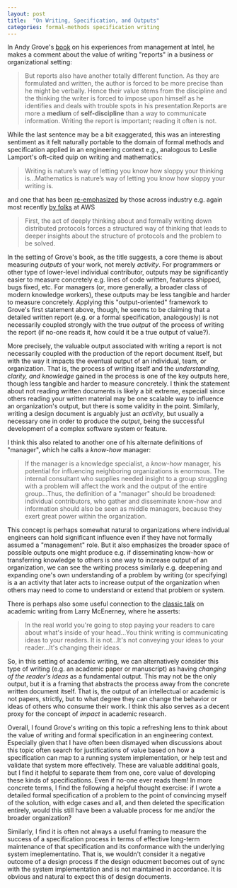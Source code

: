 ```yaml
---
layout: post
title:  "On Writing, Specification, and Outputs"
categories: formal-methods specification writing
---
```


In Andy Grove's [book](https://www.goodreads.com/book/show/324750.High_Output_Management) on his experiences from management at Intel, he makes a comment about the value of writing "reports" in a business or organizational setting:

<!-- pg. 48 -->

> But reports also have another totally different function. As they are formulated and written, the author is forced to be more precise than he might be verbally. Hence their value stems from the discipline and the thinking the writer is forced to impose upon himself as he identifies and deals with trouble spots in his presentation.Reports are more a **medium** of **self-discipline** than a way to communicate information. Writing the report is important; reading it often is not.

While the last sentence may be a bit exaggerated, this was an interesting sentiment as it felt naturally portable to the domain of formal methods and specification applied in an engineering context e.g., analogous to Leslie Lamport's oft-cited quip on writing and mathematics:

> Writing is nature’s way of letting you know how sloppy your thinking is...Mathematics is nature’s way of letting you know how sloppy your writing is.

and one that has been [re-emphasized](https://www.youtube.com/watch?v=pnfrWPFWbAA) by those across industry e.g. again most recently [by folks](https://cacm.acm.org/practice/systems-correctness-practices-at-amazon-web-services/) at AWS

> First, the act of deeply thinking about and formally writing down distributed protocols forces a structured way of thinking that leads to deeper insights about the structure of protocols and the problem to be solved.

In the setting of Grove's book, as the title suggests, a core theme is about measuring *outputs* of your work, not merely *activity*. For programmers or other type of lower-level individual contributor, outputs may be significantly easier to measure concretely e.g. lines of code written, features shipped, bugs fixed, etc. For managers (or, more generally, a broader class of modern knowledge workers), these outputs may be less tangible and harder to measure concretely. Applying this "output-oriented" framework to Grove's first statement above, though, he seems to be claiming that a detailed written report (e.g. or a formal specification, analogously) is not necessarily coupled strongly with the true *output* of the process of writing the report (if no-one reads it, how could it be a true output of value?). 

More precisely, the valuable output associated with writing a report is not necessarily coupled with the production of the report document itself, but with the way it impacts the eventual output of an individual, team, or organization. That is, the process of writing itself and the *understanding, clarity, and knowledge* gained in the process is one of the key outputs here, though less tangible and harder to measure concretely. I think the statement about not reading written documents is likely a bit extreme, especiall since others reading your written material may be one scalable way to influence an organization's output, but there is some validity in the point. Similarly, writing a design document is arguably just an *activity*, but usually a necessary one in order to produce the *output*, being the successful development of a complex software system or feature.

I think this also related to another one of his alternate definitions of "manager", which he calls a *know-how* manager:

<!-- page 40 -->
> If the manager is a knowledge specialist, a *know-how* manager, his potential for influencing neighboring organizations is enormous. The internal consultant who supplies needed insight to a group struggling with a problem will affect the work and the output of the entire group...Thus, the definition of a "manager" should be broadened: individual contributors, who gather and disseminate know-how and information should also be seen as middle managers, because they exert great power within the organization.

This concept is perhaps somewhat natural to organizations where individual engineers can hold significant influence even if they have not formally assumed a "management" role. But it also emphasizes the broader space of possible outputs one might produce e.g. if disseminating know-how or transferring knowledge to others is one way to increase output of an organization, we can see the writing process similarly e.g. deepening and expanding one's own understanding of a problem by writing (or specifying) is a an activity that later acts to increase output of the organization when others may need to come to understand or extend that problem or system.

There is perhaps also some useful connection to the [classic talk](https://youtu.be/vtIzMaLkCaM?feature=shared&t=1288) on academic writing from Larry McEnerney, where he asserts:

> In the real world you're going to stop paying your readers to care about what's inside of your head...You think writing is communicating ideas to your readers. It is not...It's not conveying your ideas to your reader...It's changing their ideas.

So, in this setting of academic writing, we can alternatively consider this type of writing (e.g. an academic paper or manuscript) as having *changing of the reader's ideas* as a fundamental output. This may not be the only output, but it is a framing that abstracts the process away from the concrete written document itself. That is, the output of an intellectual or academic is not papers, strictly, but to what degree they can change the behavior or ideas of others who consume their work. I think this also serves as a decent proxy for the concept of *impact* in academic research.


Overall, I found Grove's writing on this topic a refreshing lens to think about the value of writing and formal specification in an engineering context. Especially given that I have often been dismayed when discussions about this topic often search for justifications of value based on how a specification can map to a running system implementation, or help test and validate that system more effectively. These are valuable additinal goals, but I find it helpful to separate them from one, core value of developing these kinds of specifications. Even if no-one ever reads them! In more concrete terms, I find the following a helpful thought exercise: if I wrote a detailed formal specification of a problem to the point of convincing myself of the solution, with edge cases and all, and then deleted the specification entirely, would this still have been a valuable process for me and/or the broader organization?

Similarly, I find it is often not always a useful framing to measure the success of a specification process in terms of effective long-term maintenance of that specification and its conformance with the underlying system imeplementatino. That is, we wouldn't consider it a negative outcome of a design process if the design oducment becomes out of sync with the system implementation and is not maintained in accordance. It is obvious and natural to expect this of design documents. 